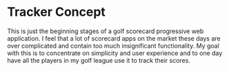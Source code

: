 # Tracker Concept

This is just the beginning stages of a golf scorecard progressive web application. I feel that a lot of scorecard apps on the market these days are over complicated and contain too much insignificant functionality. My goal with this is to concentrate on simplicity and user experience and to one day have all the players in my golf league use it to track their scores.
